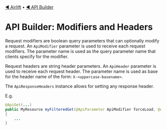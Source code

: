 [◀︎ Airlift](../../README.md) • [◀︎ API Builder](../README.md)

# API Builder: Modifiers and Headers

Request modifiers are boolean query parameters that can optionally modify a request. An `ApiModifier` parameter is used to 
receive each request modifiers. The parameter name is used as the query parameter name that clients specify for the modifier.

Request headers are string header parameters. An `ApiHeader` parameter is used to
receive each request header. The parameter name is used as base for the header name of the form: `X-<uppercase-basename>`.

The `ApiResponseHeaders` instance allows for setting any response header.

E.g.

```java
@ApiGet(...)
public MyResource myFilteredGet(@ApiParameter ApiModifier forceLoad, @ApiParameter ApiHeader trace, @ApiParameter ApiResponseHeaders responseHeaders)
{
    ...
}
```

